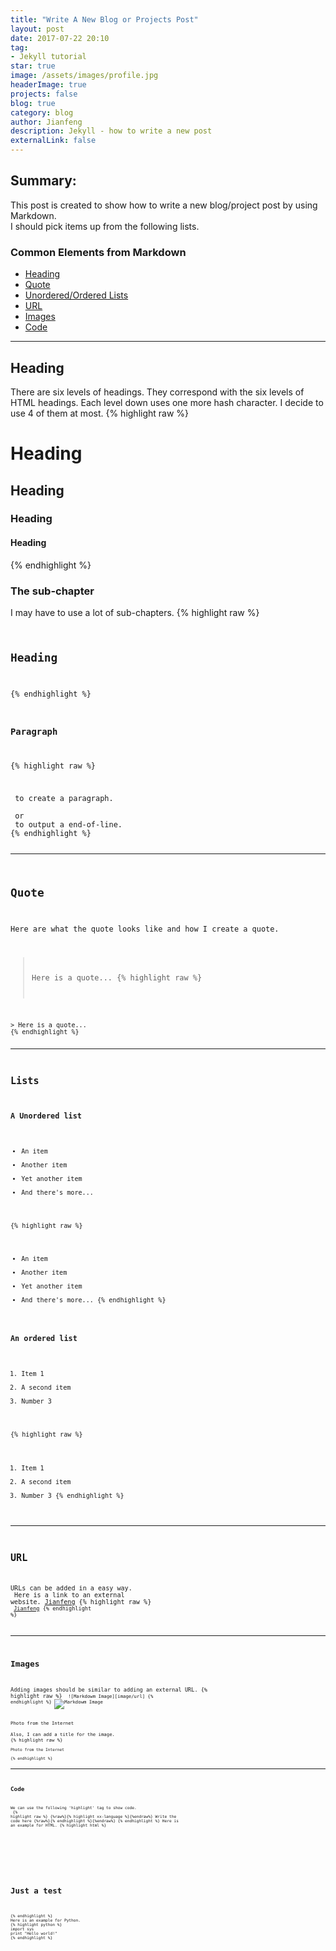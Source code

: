 ```yaml
---
title: "Write A New Blog or Projects Post"
layout: post
date: 2017-07-22 20:10
tag: 
- Jekyll tutorial
star: true
image: /assets/images/profile.jpg
headerImage: true
projects: false
blog: true
category: blog
author: Jianfeng
description: Jekyll - how to write a new post
externalLink: false
---
```


## Summary:

This post is created to show how to write a new blog/project post by using Markdown.<br/>
I should pick items up from the following lists.
### Common Elements from Markdown
- [Heading](#heading)
- [Quote](#quote)
- [Unordered/Ordered Lists](#lists)
- [URL](#url)
- [Images](#images)
- [Code](#code)

---

## Heading
There are six levels of headings. They correspond with the six levels of HTML headings. Each level down uses one more hash character. I decide to use 4 of them at most.
{% highlight raw %}
# Heading
## Heading
### Heading
#### Heading
{% endhighlight %}

### The sub-chapter
I may have to use a lot of sub-chapters.
{% highlight raw %}
<code here>
## Heading
{% endhighlight %}

### Paragraph
{% highlight raw %}
<p></p> to create a paragraph.
<br> or <br/> to output a end-of-line.
{% endhighlight %}

---

## Quote
Here are what the quote looks like and how I create a quote.
> Here is a quote...
{% highlight raw %}
<code here>
> Here is a quote...
{% endhighlight %}

---

## Lists
### A Unordered list
* An item
* Another item
* Yet another item
* And there's more...

{% highlight raw %}
* An item
* Another item
* Yet another item
* And there's more...
{% endhighlight %}
### An ordered list
1. Item 1
2. A second item
3. Number 3

{% highlight raw %}
1. Item 1
2. A second item
3. Number 3
{% endhighlight %}

---

## URL

URLs can be added in a easy way.<br/>
Here is a link to an external website. [Jianfeng](http://google.com/)
{% highlight raw %}
<code here>
[Jianfeng](http://google.com/)
{% endhighlight %}

---

## Images
Adding images should be similar to adding an external URL.
{% highlight raw %}
<code here>
![Markdowm Image][image/url]
{% endhighlight %}
![Markdowm Image][1]
<figcaption class="caption">Photo from the Internet</figcaption>
Also, I can add a title for the image.
{% highlight raw %}
<code here>
<figcaption class="caption">Photo from the Internet</figcaption>
{% endhighlight %}

---

## Code
We can use the following 'highlight' tag to show code.<br/>
{% highlight raw %}
{%raw%}{% highlight xx-language %}{%endraw%}
Write the code here
{%raw%}{% endhighlight %}{%endraw%}
{% endhighlight %}
Here is an example for HTML.
{% highlight html %}
<!DOCTYPE html>
<html lang="en">
<head>
    <meta charset="UTF-8">
    <title>Document</title>
</head>
<body>
    <h1>Just a test</h1>
</body>
</html>
{% endhighlight %}
Here is an example for Python.
{% highlight python %}
import sys
print "Hello world!"
{% endhighlight %}

[1]: http://kune.fr/wp-content/uploads/2013/10/ghost-blog.jpg
